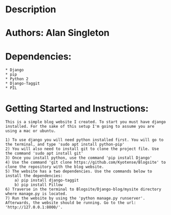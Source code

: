 # Description

# Authors: Alan Singleton

# Dependencies:
	* Django
	* pip
	* Python 2
	* Django-Taggit
	* PIL

# Getting Started and Instructions:
	This is a simple blog website I created. To start you must have django installed. For the sake of this setup I'm going to assume you are using a mac or ubuntu.

	1) To use django you will need python installed first. You will go to the terminal, and type 'sudo apt install python-pip'
	2) You will also need to install git to clone the project file. Use the command 'sudo apt install git'
	3) Once you install python, use the command 'pip install Django'
	4) Use the command 'git clone https://github.com/Kyotense/Blogsite' to clone the repository with the blog website.
	5) The website has a two dependencies. Use the commands below to install the dependencies:
		a) pip install django-taggit
		b) pip install Pillow
	6) Traverse in the terminal to Blogsite/Django-blog/mysite directory where manage.py is located. 
	7) Run the website by using the 'python manage.py runserver'. Afterwards, the website should be running. Go to the url: 'http://127.0.0.1:8000/'.



